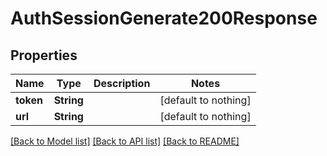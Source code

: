 # AuthSessionGenerate200Response


## Properties
Name | Type | Description | Notes
------------ | ------------- | ------------- | -------------
**token** | **String** |  | [default to nothing]
**url** | **String** |  | [default to nothing]


[[Back to Model list]](../README.md#models) [[Back to API list]](../README.md#api-endpoints) [[Back to README]](../README.md)


